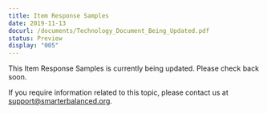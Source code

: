 ```yaml
---
title: Item Response Samples
date: 2019-11-13
docurl: /documents/Technology_Document_Being_Updated.pdf
status: Preview
display: "005"
---
```

This Item Response Samples is currently being updated. Please check back soon.

If you require information related to this topic, please contact us at support@smarterbalanced.org.

